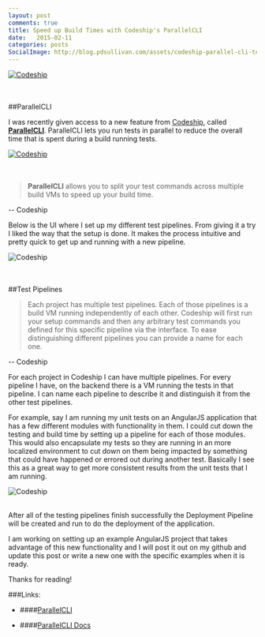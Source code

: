```yaml
---
layout: post
comments: true
title: Speed up Build Times with Codeship's ParallelCLI
date:   2015-02-11
categories: posts
SocialImage: http://blog.pdsullivan.com/assets/codeship-parallel-cli-tests-setup.png
---
```




<div class="row ">
    <a href="https://codeship.com/"><img src="http://blog.pdsullivan.com/assets/codeship.png" class="img-responsive center-block" alt="Codeship"></a>
</div>
<br/>
<br/>


##ParallelCLI

I was recently given access to a new feature from [Codeship](http://www.codeship.com), called [**ParallelCLI**](https://codeship.com/features/parallelci). ParallelCLI lets you run tests in parallel to reduce the overall time that is spent during a build running tests.


<div class="row ">
    <a href="https://codeship.com/features/parallelci"><img src="https://d1089v03p3mzyq.cloudfront.net/assets/website/pages/parallelci/codeship-parallelci-340f2d5d44a8c17c672bb1a32db36b53.svg" alt="Codeship"></a>
</div>
<br/>
<br/>

> **ParallelCLI** allows you to split your test commands across multiple build VMs to speed up your build time.
>
-- Codeship

Below is the UI where I set up my different test pipelines. From giving it a try I liked the way that the setup is done. It makes the process intuitive and pretty quick to get up and running with a new pipeline.

<div class="row ">
    <img src="http://blog.pdsullivan.com/assets/codeship-parallel-cli-tests-setup.png" class="img-responsive center-block" alt="Codeship">
</div>
<br/>
<br/>


##Test Pipelines

> Each project has multiple test pipelines. Each of those pipelines is a build VM running independently of each other. Codeship will first run your setup commands and then any arbitrary test commands you defined for this specific pipeline via the interface. To ease distinguishing different pipelines you can provide a name for each one.
>
-- Codeship

For each project in Codeship I can have multiple pipelines. For every pipeline I have, on the backend there is a VM running the tests in that pipeline. I can name each pipeline to describe it and distinguish it from the other test pipelines.

For example, say I am running my unit tests on an AngularJS application that has a few different modules with functionality in them. I could cut down the testing and build time by setting up a pipeline for each of those modules. This would also encapsulate my tests so they are running in an more localized environment to cut down on them being impacted by something that could have happened or errored out during another test. Basically I see this as a great way to get more consistent results from the unit tests that I am running.


<div class="row ">
    <img src="http://blog.pdsullivan.com/assets/assets/codeship-parallel-cli-running.png" class="img-responsive center-block" alt="Codeship">
</div>
<br/>

After all of the testing pipelines finish successfully the Deployment Pipeline will be created and run to do the deployment of the application.

I am working on setting up an example AngularJS project that takes advantage of this new functionality and I will post it out on my github and update this post or write a new one with the specific examples when it is ready.

Thanks for reading!



###Links:
- ####[ParallelCLI](https://codeship.com/features/parallelci)

- ####[ParallelCLI Docs](https://codeship.com/documentation/continuous-integration/parallelci/)
